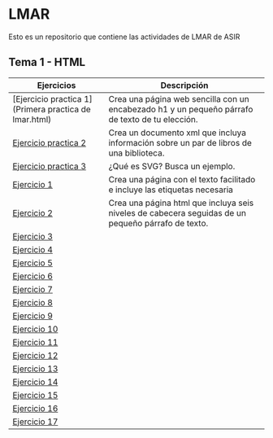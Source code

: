 # LMAR
Esto es un repositorio que contiene las actividades de LMAR de ASIR

## Tema 1 - HTML
Ejercicios | Descripción
---------|----------
[Ejercicio practica 1](Primera practica de lmar.html) | Crea una página web sencilla con un encabezado h1 y un pequeño párrafo de texto de tu elección.
[Ejercicio practica 2](XML)  | Crea un documento xml que incluya información sobre un par de libros de una biblioteca.
[Ejercicio practica 3](SVG)  | ¿Qué es SVG? Busca un ejemplo.
[Ejercicio 1](Tema1/Ejercicio_1.html)  | Crea una página con el texto facilitado e incluye las etiquetas necesaria
[Ejercicio 2](Tema1/Ejercicio_2.html)  | Crea una página html que incluya seis niveles de cabecera seguidas de un pequeño párrafo de texto.
[Ejercicio 3](Tema1/Ejercicio_3.html)  |
[Ejercicio 4](Tema1/Ejercicio_4.html)  |
[Ejercicio 5](Tema1/Ejercicio_5.html)  |
[Ejercicio 6](Tema1/Ejercicio_6.html)  |
[Ejercicio 7](Tema1/Ejercicio_7.html)  |
[Ejercicio 8](Tema1/Ejercicio_8.html)  |
[Ejercicio 9](Tema1/Ejercicio_9.html)  |
[Ejercicio 10](Tema1/Ejercicio_10.html)  |
[Ejercicio 11](Tema1/Ejercicio_11.html)  |
[Ejercicio 12](Tema1/Ejercicio_12.html)  |
[Ejercicio 13](Tema1/Ejercicio_13.html)  |
[Ejercicio 14](Tema1/Ejercicio_14.html)  |
[Ejercicio 15](Tema1/Ejercicio_15.html)  |
[Ejercicio 16](Tema1/Ejercicio_16.html)  |
[Ejercicio 17](Tema1/Ejercicio_17.html)  |

